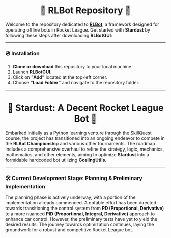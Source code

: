 <div align="center">

# :rocket: RLBot Repository :rocket:

</div>

Welcome to the repository dedicated to [**RLBot**](http://www.rlbot.org/), a framework designed for operating offline bots in Rocket League. Get started with **Stardust** by following these steps after downloading **RLBotGUI**:

---

### :cd: Installation

1. **Clone or download** this repository to your local machine.
2. Launch **RLBotGUI**.
3. Click on **"Add"** located at the top-left corner.
4. Choose **"Load Folder"** and navigate to the repository folder.

---

<div align="center">

# :star2: Stardust: A Decent Rocket League Bot :star2:

</div>

Embarked initially as a Python learning venture through the SkillQuest course, the project has transitioned into an ongoing endeavor to compete in the **RLBot Championship** and various other tournaments. The roadmap includes a comprehensive overhaul to refine the strategy, logic, mechanics, mathematics, and other elements, aiming to optimize **Stardust** into a formidable hardcoded bot utilizing **GoslingUtils**.

---

### :hammer_and_wrench: Current Development Stage: Planning & Preliminary Implementation

The planning phase is actively underway, with a portion of the implementation already commenced. A notable effort has been directed towards transitioning the control system from **PD (Proportional, Derivative)** to a more nuanced **PID (Proportional, Integral, Derivative)** approach to enhance car control. However, the preliminary tests have yet to yield the desired results. The journey towards optimization continues, laying the groundwork for a robust and competitive Rocket League bot.


